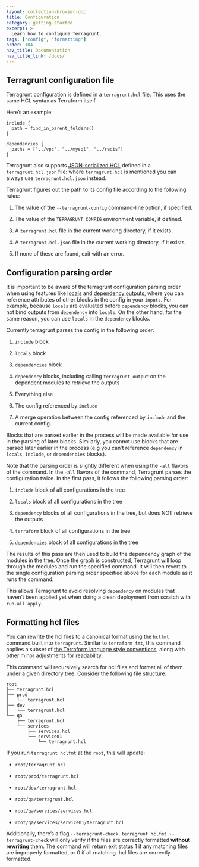 ```yaml
---
layout: collection-browser-doc
title: Configuration
category: getting-started
excerpt: >-
  Learn how to configure Terragrunt.
tags: ["config", "formatting"]
order: 104
nav_title: Documentation
nav_title_link: /docs/
---
```


## Terragrunt configuration file

Terragrunt configuration is defined in a `terragrunt.hcl` file. This uses the same HCL syntax as Terraform itself.

Here’s an example:

``` hcl
include {
  path = find_in_parent_folders()
}

dependencies {
  paths = ["../vpc", "../mysql", "../redis"]
}
```

Terragrunt also supports [JSON-serialized HCL](https://github.com/hashicorp/hcl/blob/hcl2/json/spec.md) defined in a `terragrunt.hcl.json` file: where `terragrunt.hcl` is mentioned you can always use `terragrunt.hcl.json` instead.

Terragrunt figures out the path to its config file according to the following rules:

1.  The value of the `--terragrunt-config` command-line option, if specified.

2.  The value of the `TERRAGRUNT_CONFIG` environment variable, if defined.

3.  A `terragrunt.hcl` file in the current working directory, if it exists.

4.  A `terragrunt.hcl.json` file in the current working directory, if it exists.

5.  If none of these are found, exit with an error.

## Configuration parsing order

It is important to be aware of the terragrunt configuration parsing order when using features like [locals]({{site.baseurl}}/docs/features/locals/#locals) and [dependency outputs]({{site.baseurl}}/docs/features/execute-terraform-commands-on-multiple-modules-at-once/#passing-outputs-between-modules), where you can reference attributes of other blocks in the config in your `inputs`. For example, because `locals` are evaluated before `dependency` blocks, you can not bind outputs from `dependency` into `locals`. On the other hand, for the same reason, you can use `locals` in the `dependency` blocks.

Currently terragrunt parses the config in the following order:

1.  `include` block

2.  `locals` block

3.  `dependencies` block

4.  `dependency` blocks, including calling `terragrunt output` on the dependent modules to retrieve the outputs

5.  Everything else

6.  The config referenced by `include`

7.  A merge operation between the config referenced by `include` and the current config.

Blocks that are parsed earlier in the process will be made available for use in the parsing of later blocks. Similarly, you cannot use blocks that are parsed later earlier in the process (e.g you can’t reference `dependency` in `locals`, `include`, or `dependencies` blocks).

Note that the parsing order is slightly different when using the `-all` flavors of the command. In the `-all` flavors of the command, Terragrunt parses the configuration twice. In the first pass, it follows the following parsing order:

1.  `include` block of all configurations in the tree

2.  `locals` block of all configurations in the tree

3.  `dependency` blocks of all configurations in the tree, but does NOT retrieve the outputs

4.  `terraform` block of all configurations in the tree

5.  `dependencies` block of all configurations in the tree

The results of this pass are then used to build the dependency graph of the modules in the tree. Once the graph is constructed, Terragrunt will loop through the modules and run the specified command. It will then revert to the single configuration parsing order specified above for each module as it runs the command.

This allows Terragrunt to avoid resolving `dependency` on modules that haven’t been applied yet when doing a clean deployment from scratch with `run-all apply`.

## Formatting hcl files

You can rewrite the hcl files to a canonical format using the `hclfmt` command built into `terragrunt`. Similar to `terraform fmt`, this command applies a subset of [the Terraform language style conventions](https://www.terraform.io/docs/configuration/style.html), along with other minor adjustments for readability.

This command will recursively search for hcl files and format all of them under a given directory tree. Consider the following file structure:

    root
    ├── terragrunt.hcl
    ├── prod
    │   └── terragrunt.hcl
    ├── dev
    │   └── terragrunt.hcl
    └── qa
        ├── terragrunt.hcl
        └── services
            ├── services.hcl
            └── service01
                └── terragrunt.hcl

If you run `terragrunt hclfmt` at the `root`, this will update:

  - `root/terragrunt.hcl`

  - `root/prod/terragrunt.hcl`

  - `root/dev/terragrunt.hcl`

  - `root/qa/terragrunt.hcl`

  - `root/qa/services/services.hcl`

  - `root/qa/services/service01/terragrunt.hcl`

Additionally, there’s a flag `--terragrunt-check`. `terragrunt hclfmt --terragrunt-check` will only verify if the files are correctly formatted **without rewriting** them. The command will return exit status 1 if any matching files are improperly formatted, or 0 if all matching .hcl files are correctly formatted.
